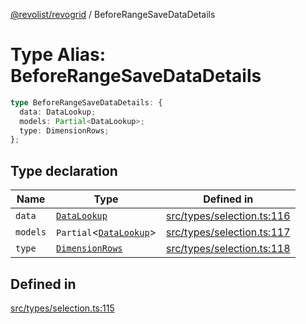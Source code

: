 [@revolist/revogrid](README.md) / BeforeRangeSaveDataDetails

# Type Alias: BeforeRangeSaveDataDetails

```ts
type BeforeRangeSaveDataDetails: {
  data: DataLookup;
  models: Partial<DataLookup>;
  type: DimensionRows;
};
```

## Type declaration

| Name | Type | Defined in |
| ------ | ------ | ------ |
| `data` | [`DataLookup`](TypeAlias.DataLookup.md) | [src/types/selection.ts:116](https://github.com/revolist/revogrid/blob/834ef2bcc7d11d36bb9e66716a7f07087a633494/src/types/selection.ts#L116) |
| `models` | `Partial`\<[`DataLookup`](TypeAlias.DataLookup.md)\> | [src/types/selection.ts:117](https://github.com/revolist/revogrid/blob/834ef2bcc7d11d36bb9e66716a7f07087a633494/src/types/selection.ts#L117) |
| `type` | [`DimensionRows`](TypeAlias.DimensionRows.md) | [src/types/selection.ts:118](https://github.com/revolist/revogrid/blob/834ef2bcc7d11d36bb9e66716a7f07087a633494/src/types/selection.ts#L118) |

## Defined in

[src/types/selection.ts:115](https://github.com/revolist/revogrid/blob/834ef2bcc7d11d36bb9e66716a7f07087a633494/src/types/selection.ts#L115)
